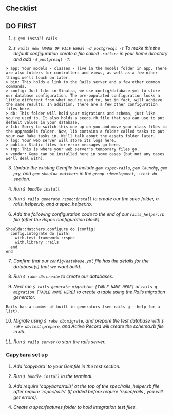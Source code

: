 ## Checklist

DO FIRST
--
1. _`$ gem install rails`_

2. _`$ rails new [NAME OF FILE HERE] -d postgresql -T` To make this the default configuration create a file called `.railsrc` in your home directory and add `-d postgresql -T`._

```
> app: Your models - classes - live in the models folder in app. There are also folders for controllers and views, as well as a few other things we'll touch on later.
> bin: This holds a link to the Rails server and a few other common commands.
> config: Just like in Sinatra, we use config/database.yml to store our database configuration. The pre-populated configuration looks a little different from what you're used to, but in fact, will achieve the same results. In addition, there are a few other configuration files here.
> db: This folder will hold your migrations and schema, just like you're used to. It also holds a seeds.rb file that you can use to put default values in your database.
> lib: Sorry to switch this one up on you and move your class files to the app/models folder. Now, lib contains a folder called tasks to put your own Rake tasks in. We'll talk about the assets folder later.
> log: Your web server will store its logs here.
> public: Static files for error messages go here.
> tmp: This is where your web server's temporary files go.
> vendor: Gems can be installed here in some cases (but not any cases we'll deal with).
```
3. _Update the existing Gemfile to include `gem rspec-rails`, `gem launchy`, `gem pry`, and `gem shoulda-matchers` in the `group :development, :test do` section._

4. _Run `$ bundle install`_

5. _Run `$ rails generate rspec:install` to create our the spec folder, a rails_helper.rb, and a spec_helper.rb._

6. _Add the following configuration code to the end of our `rails_helper.rb` file (after the Rspec configuration block)._
```
Shoulda::Matchers.configure do |config|
  config.integrate do |with|
    with.test_framework :rspec
    with.library :rails
  end
end
```

7. _Confirm that our `config/database.yml` file has the details for the database(s) that we want build._

8. _Run `$ rake db:create` to create our databases._

9. _Next run `$ rails generate migration [TABLE NAME HERE]` or `rails g migration [TABLE NAME HERE]` to create a table using the Rails migration generator._

```
Rails has a number of built-in generators (see rails g --help for a list).
```

10. _Migrate using `$ rake db:migrate`, and prepare the test database with `$ rake db:test:prepare`, and Active Record will create the schema.rb file in db._

11. _Run `$ rails server` to start the rails server._


### Capybara set up

1. _Add 'capybara' to your Gemfile in the test section._

2. _Run `$ bundle install` in the terminal._

3. _Add require 'capybara/rails' at the top of the spec/rails_helper.rb file after require 'rspec/rails' (If added before require 'rspec/rails', you will get errors)._

4. _Create a spec/features folder to hold integration test files._
